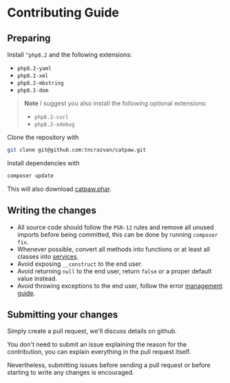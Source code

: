 # Contributing Guide

## Preparing

Install `^php8.2` and the following extensions:
- `php8.2-yaml`
- `php8.2-xml`
- `php8.2-mbstring`
- `php8.2-dom`

> **Note** I suggest you also install the following optional extensions:
> - `php8.2-curl`
> - `php8.2-xdebug`


Clone the repository with 
```sh
git clone git@github.com:tncrazvan/catpaw.git
```

Install dependencies with

```sh
composer update
```

This will also download [catpaw.phar](https://github.com/tncrazvan/catpaw/releases).


## Writing the changes

- All source code should follow the `PSR-12` rules and remove all unused 
  imports before being committed, this can be done by running `composer fix`.
- Whenever possible, convert all methods into functions or at least 
  all classes into [services](https://github.com/tncrazvan/catpaw/blob/master/docs/13.Services.md).
- Avoid exposing `__construct` to the end user.
- Avoid returning `null` to the end user, return `false` or a proper default value instead.
- Avoid throwing exceptions to the end user, follow the error [management guide](./docs/0.error-managament.md).

## Submitting your changes

Simply create a pull request, we'll discuss details on github.

You don't need to submit an issue explaining the reason for the contribution, you can explain everything in the pull request itself.

Nevertheless, submitting issues before sending a pull request or before starting to write any changes is encouraged.
